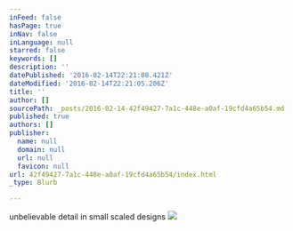 ```yaml
---
inFeed: false
hasPage: true
inNav: false
inLanguage: null
starred: false
keywords: []
description: ''
datePublished: '2016-02-14T22:21:08.421Z'
dateModified: '2016-02-14T22:21:05.206Z'
title: ''
author: []
sourcePath: _posts/2016-02-14-42f49427-7a1c-448e-a0af-19cfd4a65b54.md
published: true
authors: []
publisher:
  name: null
  domain: null
  url: null
  favicon: null
url: 42f49427-7a1c-448e-a0af-19cfd4a65b54/index.html
_type: Blurb

---
```

unbelievable detail in small scaled designs
![](https://the-grid-user-content.s3-us-west-2.amazonaws.com/d43ec6e5-d421-4690-97f7-0b9f9d3aa5e7.jpg)